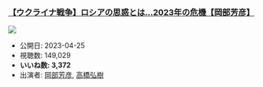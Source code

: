 ### [【ウクライナ戦争】ロシアの思惑とは…2023年の危機【岡部芳彦】](https://www.youtube.com/watch?v=mBfavn-4cZE)
[![](https://img.youtube.com/vi/mBfavn-4cZE/sddefault.jpg)](https://www.youtube.com/watch?v=mBfavn-4cZE)
-   公開日: 2023-04-25
-   視聴数: 149,029
-   **いいね数: 3,372**
-   出演者: [岡部芳彦](/rehacq_fan/people/岡部芳彦 "wikilink"), [高橋弘樹](/rehacq_fan/people/高橋弘樹 "wikilink")
